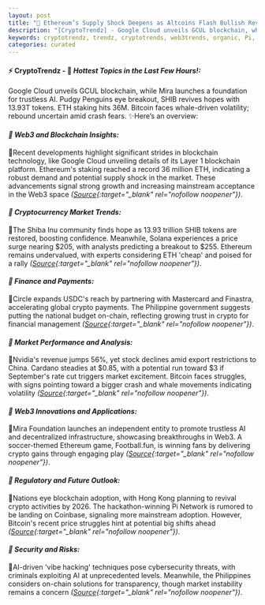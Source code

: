 ```yaml
---
layout: post
title: "🌅 Ethereum’s Supply Shock Deepens as Altcoins Flash Bullish Reversals"
description: "[CryptoTrendz] - Google Cloud unveils GCUL blockchain, while Mira launches a foundation for trustless AI. Pudgy Penguins eye breakout, SHIB revives hopes with 13.93T tokens. ETH staking hits 36M. Bitcoin faces whale-driven volatility; rebound uncertain amid crash fears."
keywords: cryptotrendz, trendz, cryptotrends, web3trends, organic, Pi, revenue, Crypto, Bitcoin, AI, ETH, Network, Ethereum, China
categories: curated
---
```


#### ⚡ CryptoTrendz - 📌 *Hottest Topics in the Last Few Hours!:*

Google Cloud unveils GCUL blockchain, while Mira launches a foundation for trustless AI. Pudgy Penguins eye breakout, SHIB revives hopes with 13.93T tokens. ETH staking hits 36M. Bitcoin faces whale-driven volatility; rebound uncertain amid crash fears. ✨Here’s an overview:


#### *🔖  Web3 and Blockchain Insights:*  

🔹Recent developments highlight significant strides in blockchain technology, like Google Cloud unveiling details of its Layer 1 blockchain platform. Ethereum's staking reached a record 36 million ETH, indicating a robust demand and potential supply shock in the market. These advancements signal strong growth and increasing mainstream acceptance in the Web3 space *([Source](https://s.avyag.com/wjyz){:target="_blank" rel="nofollow noopener"})*.  

#### *🔖  Cryptocurrency Market Trends:*  

🔹The Shiba Inu community finds hope as 13.93 trillion SHIB tokens are restored, boosting confidence. Meanwhile, Solana experiences a price surge nearing $205, with analysts predicting a breakout to $255. Ethereum remains undervalued, with experts considering ETH 'cheap' and poised for a rally *([Source](https://s.avyag.com/nlzo){:target="_blank" rel="nofollow noopener"})*.  

#### *🔖  Finance and Payments:*  

🔹Circle expands USDC's reach by partnering with Mastercard and Finastra, accelerating global crypto payments. The Philippine government suggests putting the national budget on-chain, reflecting growing trust in crypto for financial management *([Source](https://s.avyag.com/jwww){:target="_blank" rel="nofollow noopener"})*.  

#### *🔖  Market Performance and Analysis:*  

🔹Nvidia's revenue jumps 56%, yet stock declines amid export restrictions to China. Cardano steadies at $0.85, with a potential run toward $3 if September's rate cut triggers market excitement. Bitcoin faces struggles, with signs pointing toward a bigger crash and whale movements indicating volatility *([Source](https://s.avyag.com/7cdq){:target="_blank" rel="nofollow noopener"})*.  

#### *🔖  Web3 Innovations and Applications:*  

🔹Mira Foundation launches an independent entity to promote trustless AI and decentralized infrastructure, showcasing breakthroughs in Web3. A soccer-themed Ethereum game, Football.fun, is winning fans by delivering crypto gains through engaging play *([Source](https://s.avyag.com/dyr4){:target="_blank" rel="nofollow noopener"})*.  

#### *🔖  Regulatory and Future Outlook:*  

🔹Nations eye blockchain adoption, with Hong Kong planning to revival crypto activities by 2026. The hackathon-winning Pi Network is rumored to be landing on Coinbase, signaling more mainstream adoption. However, Bitcoin's recent price struggles hint at potential big shifts ahead *([Source](https://s.avyag.com/twsp){:target="_blank" rel="nofollow noopener"})*.  

#### *🔖  Security and Risks:*  

🔹AI-driven 'vibe hacking' techniques pose cybersecurity threats, with criminals exploiting AI at unprecedented levels. Meanwhile, the Philippines considers on-chain solutions for transparency, though market instability remains a concern *([Source](https://s.avyag.com/nfqb){:target="_blank" rel="nofollow noopener"})*.